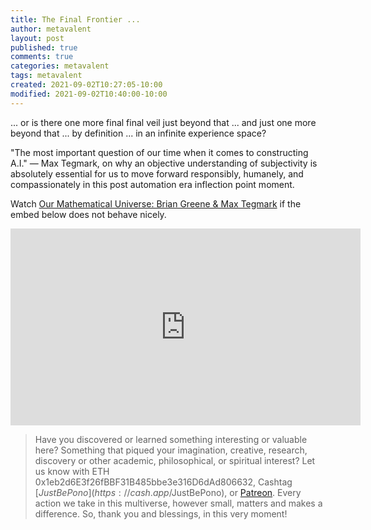 ```yaml
---
title: The Final Frontier ...
author: metavalent
layout: post
published: true
comments: true
categories: metavalent
tags: metavalent
created: 2021-09-02T10:27:05-10:00
modified: 2021-09-02T10:40:00-10:00
---
```


... or is there one more final final veil just beyond that ... and just one more beyond that ... by definition ... in an infinite experience space?

"The most important question of our time when it comes to constructing A.I." — Max Tegmark, on why an objective understanding of subjectivity is absolutely essential for us to move forward responsibly, humanely, and compassionately in this post automation era inflection point moment.

Watch [Our Mathematical Universe: Brian Greene & Max Tegmark](https://youtu.be/Gu28y7vZmrI) if the embed below does not behave nicely. 

<div class="embed-container"><iframe width="560" height="315" src="https://www.youtube.com/embed/Gu28y7vZmrI" title="YouTube video player" frameborder="0" allow="accelerometer; autoplay; clipboard-write; encrypted-media; gyroscope; picture-in-picture" allowfullscreen></iframe></div>

> Have you discovered or learned something interesting or valuable here? Something that piqued your imagination, creative, research, discovery or other academic, philosophical, or spiritual interest? Let us know with ETH 0x1eb2d6E3f26fBBF31B485bbe3e316D6dAd806632, Cashtag [$JustBePono](https://cash.app/$JustBePono), or [Patreon](https://patreon.com/metavalent). Every action we take in this multiverse, however small, matters and makes a difference. So, thank you and blessings, in this very moment!
